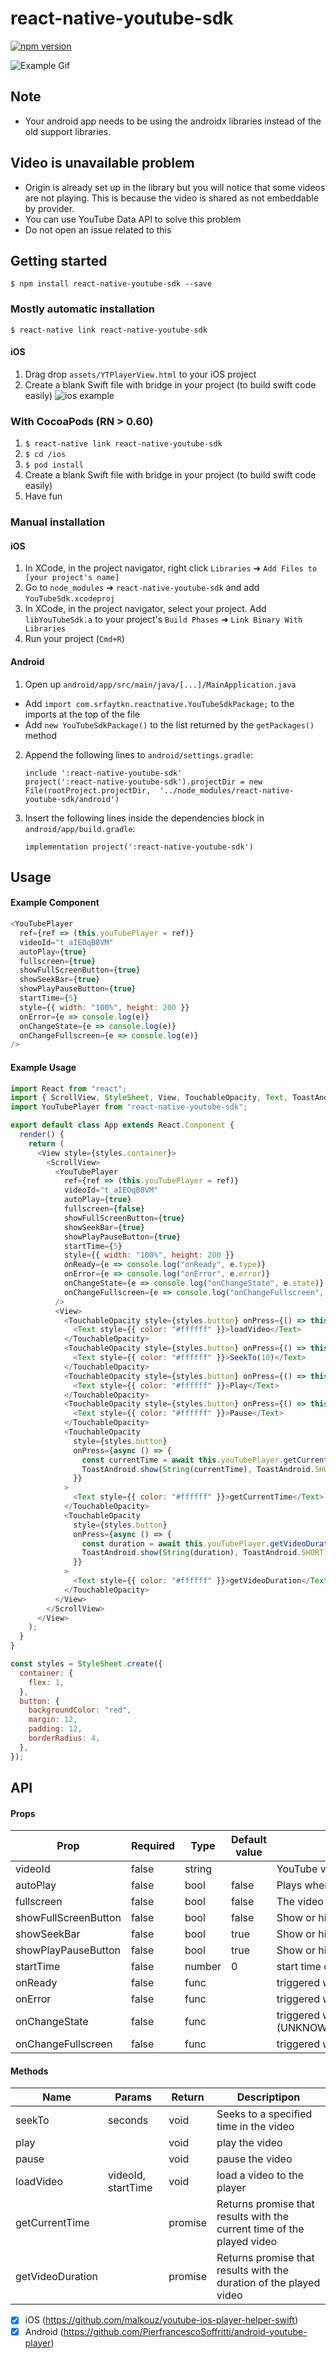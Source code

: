 
# react-native-youtube-sdk

[![npm version](https://badge.fury.io/js/react-native-youtube-sdk.svg)](https://badge.fury.io/js/react-native-youtube-sdk)

![Example Gif](https://sharelist2me.s3-eu-west-1.amazonaws.com/repo/example.gif)

## Note
- Your android app needs to be using the androidx libraries instead of the old support libraries.

## Video is unavailable problem
- Origin is already set up in the library but you will notice that some videos are not playing. This is because the video is shared as not embeddable by provider. 
- You can use YouTube Data API to solve this problem
- Do not open an issue related to this
## Getting started

`$ npm install react-native-youtube-sdk --save`

### Mostly automatic installation

`$ react-native link react-native-youtube-sdk`

#### iOS

1. Drag drop `assets/YTPlayerView.html` to your iOS project
2. Create a blank Swift file with bridge in your project (to build swift code easily)
![ios example](./example/example-ios.png)

### With CocoaPods (RN > 0.60)

1. `$ react-native link react-native-youtube-sdk`
2. `$ cd /ios`
3. `$ pod install`
4. Create a blank Swift file with bridge in your project (to build swift code easily)
5. Have fun


### Manual installation


#### iOS

1. In XCode, in the project navigator, right click `Libraries` ➜ `Add Files to [your project's name]`
2. Go to `node_modules` ➜ `react-native-youtube-sdk` and add `YouTubeSdk.xcodeproj`
3. In XCode, in the project navigator, select your project. Add `libYouTubeSdk.a` to your project's `Build Phases` ➜ `Link Binary With Libraries`
4. Run your project (`Cmd+R`)

#### Android

1. Open up `android/app/src/main/java/[...]/MainApplication.java`
  - Add `import com.srfaytkn.reactnative.YouTubeSdkPackage;` to the imports at the top of the file
  - Add `new YouTubeSdkPackage()` to the list returned by the `getPackages()` method
2. Append the following lines to `android/settings.gradle`:
  	```
  	include ':react-native-youtube-sdk'
  	project(':react-native-youtube-sdk').projectDir = new File(rootProject.projectDir, 	'../node_modules/react-native-youtube-sdk/android')
  	```
3. Insert the following lines inside the dependencies block in `android/app/build.gradle`:
  	```
    implementation project(':react-native-youtube-sdk')
  	```
## Usage

#### Example Component
````javascript
<YouTubePlayer
  ref={ref => (this.youTubePlayer = ref)}
  videoId="t_aIEOqB8VM"
  autoPlay={true}
  fullscreen={true}
  showFullScreenButton={true}
  showSeekBar={true}
  showPlayPauseButton={true}
  startTime={5}
  style={{ width: "100%", height: 200 }}
  onError={e => console.log(e)}
  onChangeState={e => console.log(e)}
  onChangeFullscreen={e => console.log(e)}
/>
````
#### Example Usage

```javascript
import React from "react";
import { ScrollView, StyleSheet, View, TouchableOpacity, Text, ToastAndroid } from "react-native";
import YouTubePlayer from "react-native-youtube-sdk";

export default class App extends React.Component {
  render() {
    return (
      <View style={styles.container}>
        <ScrollView>
          <YouTubePlayer
            ref={ref => (this.youTubePlayer = ref)}
            videoId="t_aIEOqB8VM"
            autoPlay={true}
            fullscreen={false}
            showFullScreenButton={true}
            showSeekBar={true}
            showPlayPauseButton={true}
            startTime={5}
            style={{ width: "100%", height: 200 }}
            onReady={e => console.log("onReady", e.type)}
            onError={e => console.log("onError", e.error)}
            onChangeState={e => console.log("onChangeState", e.state)}
            onChangeFullscreen={e => console.log("onChangeFullscreen", e.isFullscreen)}
          />
          <View>
            <TouchableOpacity style={styles.button} onPress={() => this.youTubePlayer.loadVideo("QdgRNIAdLi4", 0)}>
              <Text style={{ color: "#ffffff" }}>loadVideo</Text>
            </TouchableOpacity>
            <TouchableOpacity style={styles.button} onPress={() => this.youTubePlayer.seekTo(10)}>
              <Text style={{ color: "#ffffff" }}>SeekTo(10)</Text>
            </TouchableOpacity>
            <TouchableOpacity style={styles.button} onPress={() => this.youTubePlayer.play()}>
              <Text style={{ color: "#ffffff" }}>Play</Text>
            </TouchableOpacity>
            <TouchableOpacity style={styles.button} onPress={() => this.youTubePlayer.pause()}>
              <Text style={{ color: "#ffffff" }}>Pause</Text>
            </TouchableOpacity>
            <TouchableOpacity
              style={styles.button}
              onPress={async () => {
                const currentTime = await this.youTubePlayer.getCurrentTime();
                ToastAndroid.show(String(currentTime), ToastAndroid.SHORT);
              }}
            >
              <Text style={{ color: "#ffffff" }}>getCurrentTime</Text>
            </TouchableOpacity>
            <TouchableOpacity
              style={styles.button}
              onPress={async () => {
                const duration = await this.youTubePlayer.getVideoDuration();
                ToastAndroid.show(String(duration), ToastAndroid.SHORT);
              }}
            >
              <Text style={{ color: "#ffffff" }}>getVideoDuration</Text>
            </TouchableOpacity>
          </View>
        </ScrollView>
      </View>
    );
  }
}

const styles = StyleSheet.create({
  container: {
    flex: 1,
  },
  button: {
    backgroundColor: "red",
    margin: 12,
    padding: 12,
    borderRadius: 4,
  },
});
```
## API

#### Props

| Prop                 | Required | Type     | Default value | Description                                                                                    |
|----------------------|----------|----------|---------------|------------------------------------------------------------------------------------------------|
| videoId              | false    | string   |               | YouTube video id                                                                               |
| autoPlay             | false    | bool     | false         | Plays when video loaded                                                                        |
| fullscreen           | false    | bool     | false         | The video is play in fullscreen                                                                | 
| showFullScreenButton | false    | bool     | false         | Show or hide fullscreen button                                                                 |
| showSeekBar          | false    | bool     | true          | Show or hide seekbar                                                                           |
| showPlayPauseButton  | false    | bool     | true          | Show or hide play/pause button                                                                 |
| startTime            | false    | number   | 0             | start time of video for first play                                                             |
| onReady              | false    | func     |               | triggered when the player ready                                                                |
| onError              | false    | func     |               | triggered when error occurs                                                                    |
| onChangeState        | false    | func     |               | triggered when the state changes (UNKNOWN/UNSTARTED/ENDED/PLAYING/PAUSED/BUFFERING/VIDEO_CUED) |
| onChangeFullscreen   | false    | func     |               | triggered when the player enters or exits the fullscreen mode                                  |

#### Methods

| Name             | Params             | Return  | Descriptipon                                                           |
|------------------|--------------------|---------|------------------------------------------------------------------------|
| seekTo           | seconds            | void    | Seeks to a specified time in the video                                 |
| play             |                    | void    | play the video                                                         |
| pause            |                    | void    | pause the video                                                        |
| loadVideo        | videoId, startTime | void    | load a video to the player                                             |
| getCurrentTime   |                    | promise | Returns promise that results with the current time of the played video |
| getVideoDuration |                    | promise | Returns promise that results with the duration of the played video     |  


- [x] iOS (https://github.com/malkouz/youtube-ios-player-helper-swift) 
- [x] Android (https://github.com/PierfrancescoSoffritti/android-youtube-player)
